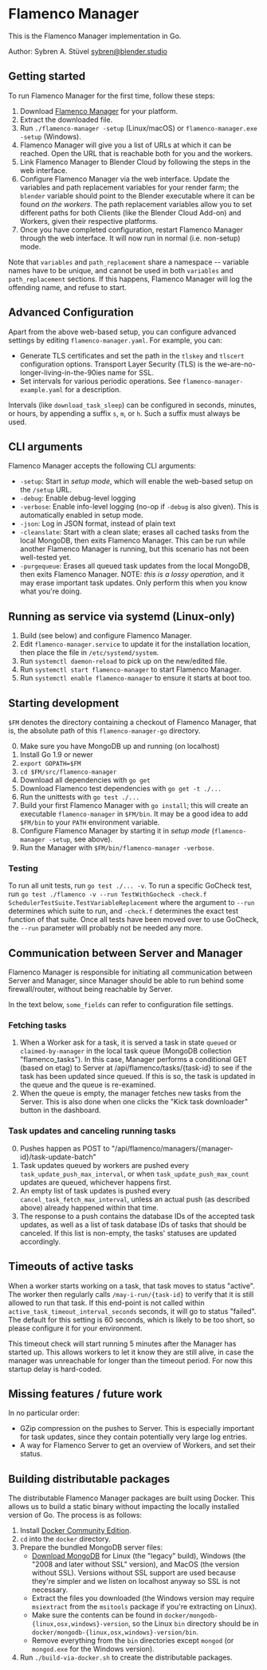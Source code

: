 # Flamenco Manager

This is the Flamenco Manager implementation in Go.

Author: Sybren A. Stüvel <sybren@blender.studio>


## Getting started

To run Flamenco Manager for the first time, follow these steps:

1. Download [Flamenco Manager](https://www.flamenco.io/download/) for your platform.
2. Extract the downloaded file.
3. Run `./flamenco-manager -setup` (Linux/macOS) or `flamenco-manager.exe -setup` (Windows).
4. Flamenco Manager will give you a list of URLs at which it can be reached. Open the URL that is
   reachable both for you and the workers.
5. Link Flamenco Manager to Blender Cloud by following the steps in the web interface.
6. Configure Flamenco Manager via the web interface. Update the variables and path replacement
   variables for your render farm; the `blender` variable should point to the Blender executable
   where it can be found *on the workers*. The path replacement variables allow you to set different
   paths for both Clients (like the Blender Cloud Add-on) and Workers, given their respective
   platforms.
7. Once you have completed configuration, restart Flamenco Manager through the web interface. It
   will now run in normal (i.e. non-setup) mode.

Note that `variables` and `path_replacement` share a namespace -- variable names have to be unique,
and cannot be used in both `variables` and `path_replacement` sections. If this happens, Flamenco
Manager will log the offending name, and refuse to start.


## Advanced Configuration

Apart from the above web-based setup, you can configure advanced settings by editing
`flamenco-manager.yaml`. For example, you can:

- Generate TLS certificates and set the path in the `tlskey` and `tlscert` configuration
  options. Transport Layer Security (TLS) is the we-are-no-longer-living-in-the-90ies name for SSL.
- Set intervals for various periodic operations. See `flamenco-manager-example.yaml` for a
  description.

Intervals (like `download_task_sleep`) can be configured in seconds, minutes, or hours, by appending
a suffix `s`, `m`, or `h`. Such a suffix must always be used.


## CLI arguments

Flamenco Manager accepts the following CLI arguments:

- `-setup`: Start in *setup mode*, which will enable the web-based setup on the `/setup` URL.
- `-debug`: Enable debug-level logging
- `-verbose`: Enable info-level logging (no-op if `-debug` is also given). This is automatically
  enabled in setup mode.
- `-json`: Log in JSON format, instead of plain text
- `-cleanslate`: Start with a clean slate; erases all cached tasks from the local MongoDB,
  then exits Flamenco Manager. This can be run while another Flamenco Manager is
  running, but this scenario has not been well-tested yet.
- `-purgequeue`: Erases all queued task updates from the local MongoDB, then exits Flamenco Manager.
  NOTE: *this is a lossy operation*, and it may erase important task updates. Only perform this when
  you know what you're doing.


## Running as service via systemd (Linux-only)

1. Build (see below) and configure Flamenco Manager.
2. Edit `flamenco-manager.service` to update it for the installation location, then place the file
   in `/etc/systemd/system`.
3. Run `systemctl daemon-reload` to pick up on the new/edited file.
4. Run `systemctl start flamenco-manager` to start Flamenco Manager.
5. Run `systemctl enable flamenco-manager` to ensure it starts at boot too.


## Starting development

`$FM` denotes the directory containing a checkout of Flamenco Manager, that is, the absolute path
of this `flamenco-manager-go` directory.

0. Make sure you have MongoDB up and running (on localhost)
1. Install Go 1.9 or newer
2. `export GOPATH=$FM`
3. `cd $FM/src/flamenco-manager`
4. Download all dependencies with `go get`
5. Download Flamenco test dependencies with `go get -t ./...`
6. Run the unittests with `go test ./...`
7. Build your first Flamenco Manager with `go install`; this will create an executable
   `flamenco-manager` in `$FM/bin`. It may be a good idea to add `$FM/bin` to your `PATH`
   environment variable.
8. Configure Flamenco Manager by starting it in *setup mode* (`flamenco-manager -setup`, see above).
9. Run the Manager with `$FM/bin/flamenco-manager -verbose`.


### Testing

To run all unit tests, run `go test ./... -v`. To run a specific GoCheck test, run
`go test ./flamenco -v --run TestWithGocheck -check.f SchedulerTestSuite.TestVariableReplacement`
where the argument to `--run` determines which suite to run, and `-check.f` determines the
exact test function of that suite. Once all tests have been moved over to use GoCheck, the
`--run` parameter will probably not be needed any more.


## Communication between Server and Manager

Flamenco Manager is responsible for initiating all communication between Server and Manager,
since Manager should be able to run behind some firewall/router, without being reachable by Server.

In the text below, `some_fields` can refer to configuration file settings.

### Fetching tasks

1. When a Worker ask for a task, it is served a task in state `queued` or `claimed-by-manager` in
   the local task queue (MongoDB collection "flamenco_tasks"). In this case, Manager performs a
   conditional GET (based on etag) to Server at /api/flamenco/tasks/{task-id} to see if the task
   has been updated since queued. If this is so, the task is updated in the queue and the queue
   is re-examined.
2. When the queue is empty, the manager fetches new tasks from the Server. This is also done when
   one clicks the "Kick task downloader" button in the dashboard.


### Task updates and canceling running tasks

0. Pushes happen as POST to "/api/flamenco/managers/{manager-id}/task-update-batch"
1. Task updates queued by workers are pushed every `task_update_push_max_interval`, or
   when `task_update_push_max_count` updates are queued, whichever happens first.
2. An empty list of task updates is pushed every `cancel_task_fetch_max_interval`, unless an
   actual push (as described above) already happened within that time.
3. The response to a push contains the database IDs of the accepted task updates, as well as
   a list of task database IDs of tasks that should be canceled. If this list is non-empty, the
   tasks' statuses are updated accordingly.


## Timeouts of active tasks

When a worker starts working on a task, that task moves to status "active". The worker then
regularly calls `/may-i-run/{task-id}` to verify that it is still allowed to run that task. If this
end-point is not called within `active_task_timeout_interval_seconds` seconds, it will go to status
"failed". The default for this setting is 60 seconds, which is likely to be too short, so please
configure it for your environment.

This timeout check will start running 5 minutes after the Manager has started up. This allows
workers to let it know they are still alive, in case the manager was unreachable for longer than
the timeout period. For now this startup delay is hard-coded.


## Missing features / future work

In no particular order:

- GZip compression on the pushes to Server. This is especially important for task updates, since
  they contain potentially very large log entries.
- A way for Flamenco Server to get an overview of Workers, and set their status.


## Building distributable packages

The distributable Flamenco Manager packages are built using Docker. This allows us to build a
static binary without impacting the locally installed version of Go. The process is as follows:

1. Install [Docker Community Edition](https://www.docker.com/community-edition).
2. `cd` into the `docker` directory.
3. Prepare the bundled MongoDB server files:
    - [Download MongoDB](https://www.mongodb.com/download-center?jmp=nav#community)
      for Linux (the "legacy" build), Windows (the "2008 and later without SSL" version), and MacOS
      (the version without SSL). Versions without SSL support are used because they're simpler and
      we listen on localhost anyway so SSL is not necessary.
    - Extract the files you downloaded (the Windows version may require `msiextract` from the
      `msitools` package if you're extracting on Linux).
    - Make sure the contents can be found in `docker/mongodb-{linux,osx,windows}-version`,
      so the Linux `bin` directory should be in `docker/mongodb-{linux,osx,windows}-version/bin`.
    - Remove everything from the `bin` directories except `mongod` (or `mongod.exe` for the Windows
      version).
4. Run `./build-via-docker.sh` to create the distributable packages.
